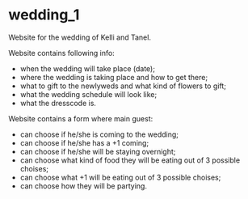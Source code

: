 # wedding_1
Website for the wedding of Kelli and Tanel.

Website contains following info:
* when the wedding will take place (date);
* where the wedding is taking place and how to get there;
* what to gift to the newlyweds and what kind of flowers to gift;
* what the wedding schedule will look like;
* what the dresscode is.

Website contains a form where main guest:
* can choose if he/she is coming to the wedding;
* can choose if he/she has a +1 coming;
* can choose if he/she will be staying overnight;
* can choose what kind of food they  will be eating out of 3 possible choises;
* can choose what +1 will be eating out of 3 possible choises;
* can choose how they will be partying.
